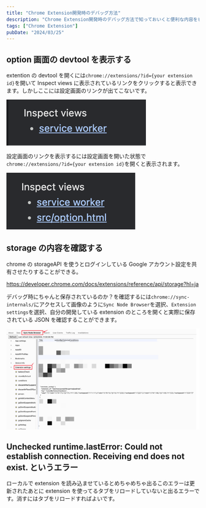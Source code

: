 ```yaml
---
title: "Chrome Extension開発時のデバッグ方法"
description: "Chrome Extension開発時のデバッグ方法で知っておいくと便利な内容をピックアップして紹介します"
tags: ["Chrome Extension"]
pubDate: "2024/03/25"
---
```


## option 画面の devtool を表示する

extention の devtool を開くには`chrome://extensions/?id={your extension id}`を開いて Inspect views に表示されているリンクをクリックすると表示できます。しかしここには設定画面のリンクが出てこないです。

![inspect views](../../../assets/2024/chrome-extension-debug/20240325231933.png)

設定画面のリンクを表示するには設定画面を開いた状態で`chrome://extensions/?id={your extension id}`を開くと表示されます。

![inspect views with option.html](../../../assets/2024/chrome-extension-debug/20240325231909.png)

## storage の内容を確認する

chrome の storageAPI を使うとログインしている Google アカウント設定を共有させたりすることができる。

https://developer.chrome.com/docs/extensions/reference/api/storage?hl=ja

デバッグ時にちゃんと保存されているのか？を確認するには`chrome://sync-internals/`にアクセスして画像のように`Sync Node Browser`を選択、`Extension settings`を選択、自分の開発している extension のところを開くと実際に保存されている JSON を確認することができます。

![Sync Node Browser](../../../assets/2024/chrome-extension-debug/20240325232436.png)

## Unchecked runtime.lastError: Could not establish connection. Receiving end does not exist. というエラー

ローカルで extension を読み込ませているとめちゃめちゃ出るこのエラーは更新されたあとに extension を使ってるタブをリロードしていないと出るエラーです。消すにはタブをリロードすればよいです。
